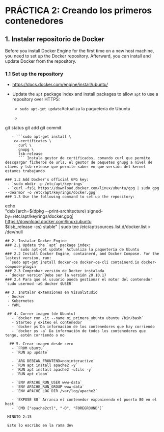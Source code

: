  # PRÁCTICA 2: Creando los primeros contenedores
 ## 1. Instalar repositorio de Docker
Before you install Docker Engine for the first time on a new host machine, you need to set up the Docker repository. Afterward, you can install and update Docker from the repository.
### 1.1 Set up the repository
 - https://docs.docker.com/engine/install/ubuntu/
 - Update the `apt` package index and install packages to allow `apt` to use a repository over HTTPS:

   - `sudo apt-get update`Actualiza la paquetería de Ubuntu
   - ```
git status
git add
git commit
```
   - ```sudo apt-get install \
    ca-certificates \
      curl \
      gnupg \
      lsb-release
      ``` Instala gestor de certificados, comando curl que permite descqargar ficheros de urls, el gestor de paquetes gnupg a nivel de claves y lsb-release que permite saber en que versión del kernel estamos trabajando

### 1.2 Add Docker’s official GPG key:
 - `sudo mkdir -p /etc/apt/keyrings`
 - `curl -fsSL https://download.docker.com/linux/ubuntu/gpg | sudo gpg --dearmor -o /etc/apt/keyrings/docker.gpg`
### 1.3 Use the following command to set up the repository:
```
echo \
  "deb [arch=$(dpkg --print-architecture) signed-by=/etc/apt/keyrings/docker.gpg] https://download.docker.com/linux/ubuntu \
  $(lsb_release -cs) stable" | sudo tee /etc/apt/sources.list.d/docker.list > /dev/null
```
## 2. Instalar Docker Engine
### 2.1 Update the `apt` package index:
    - `sudo apt-get update` Actualiza la paquetería de Ubuntu
### 2.2 Install Docker Engine, containerd, and Docker Compose. For the lastest version, run:
  `sudo apt-get install docker-ce docker-ce-cli containerd.io docker-compose-plugin`
### 2.3 Comprobar versión de Docker instalada
- `docker version`Debe ser la versión 20.10.17
### 2.4 Para que el usuario pueda gestionar el motor del contenedor
`sudo usermod -aG docker $USER`

## 3. Instalar extensiones en VisualStudio
 - Docker
 - Kubernetes
 - YAML

 ## 4. Correr imagen (de Ubuntu)
   - `docker run -it --name mi_primera_ubuntu ubuntu /bin/bash`
   - Starteo y exiteo el contenedor
   - `docker ps`Da información de los contenedores que hay corriendo
   - `docker ps -a` Da información de todos los contenedores que tengo, estén corriendo o no
  
  ## 5. Crear imagen desde cero
   - `FROM ubuntu`
   - `RUN ap update`

   - `ARG DEBIAN_FRONTEND=noninteractive`
   - `RUN apt install apache2 -y`
   - `RUN apt install apache2 -utils -y`
   - `RUN apt clean`

   - `ENV APACHE_RUN_USER www-data`
   - `ENV APACHE_RUN_GROUP www-data`
   - `ENV APACHE_LOG_DIR /var/log/apache2`

   - `EXPOSE 80` Arranca el contenedor exponinendo el puerto 80 en el host
   - `CMD ["apache2ctl", "-D", "FOREGROUND"]`

 MINUTO 2:15

 Esto lo escribo en la rama dev